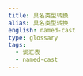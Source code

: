```yaml
---
title: 具名类型转换
alias: 具名类型转换
english: named-cast
type: glossary
tags:
  - 词汇表
  - named-cast
---
```

